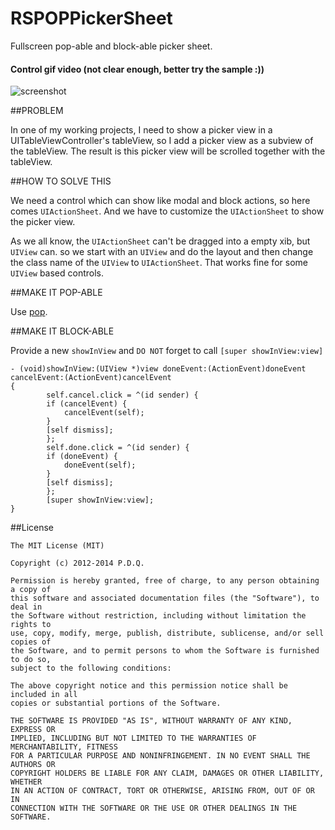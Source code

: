 RSPOPPickerSheet
================

Fullscreen pop-able and block-able picker sheet.

#### Control gif video (not clear enough, better try the sample :))
![screenshot](https://raw.githubusercontent.com/yeahdongcn/RSPOPPickerSheet/master/video.gif)

##PROBLEM

In one of my working projects, I need to show a picker view in a UITableViewController's tableView, so I add a picker view as a subview of the tableView. The result is this picker view will be scrolled together with the tableView.

##HOW TO SOLVE THIS

We need a control which can show like modal and block actions, so here comes `UIActionSheet`. And we have to customize the `UIActionSheet` to show the picker view.

As we all know, the `UIActionSheet` can't be dragged into a empty xib, but `UIView` can. so we start with an `UIView` and do the layout and then change the class name of the `UIView` to `UIActionSheet`. That works fine for some `UIView` based controls. 

##MAKE IT POP-ABLE

Use [pop](https://github.com/facebook/pop).

##MAKE IT BLOCK-ABLE

Provide a new `showInView` and `DO NOT` forget to call `[super showInView:view]`

	- (void)showInView:(UIView *)view doneEvent:(ActionEvent)doneEvent cancelEvent:(ActionEvent)cancelEvent
	{
    	    self.cancel.click = ^(id sender) {
        	if (cancelEvent) {
            	cancelEvent(self);
        	}
        	[self dismiss];
    	    };
    	    self.done.click = ^(id sender) {
        	if (doneEvent) {
            	doneEvent(self);
        	}
        	[self dismiss];
    	    };
            [super showInView:view];
	}


##License

    The MIT License (MIT)

    Copyright (c) 2012-2014 P.D.Q.

    Permission is hereby granted, free of charge, to any person obtaining a copy of
    this software and associated documentation files (the "Software"), to deal in
    the Software without restriction, including without limitation the rights to
    use, copy, modify, merge, publish, distribute, sublicense, and/or sell copies of
    the Software, and to permit persons to whom the Software is furnished to do so,
    subject to the following conditions:

    The above copyright notice and this permission notice shall be included in all
    copies or substantial portions of the Software.

    THE SOFTWARE IS PROVIDED "AS IS", WITHOUT WARRANTY OF ANY KIND, EXPRESS OR
    IMPLIED, INCLUDING BUT NOT LIMITED TO THE WARRANTIES OF MERCHANTABILITY, FITNESS
    FOR A PARTICULAR PURPOSE AND NONINFRINGEMENT. IN NO EVENT SHALL THE AUTHORS OR
    COPYRIGHT HOLDERS BE LIABLE FOR ANY CLAIM, DAMAGES OR OTHER LIABILITY, WHETHER
    IN AN ACTION OF CONTRACT, TORT OR OTHERWISE, ARISING FROM, OUT OF OR IN
    CONNECTION WITH THE SOFTWARE OR THE USE OR OTHER DEALINGS IN THE SOFTWARE.
